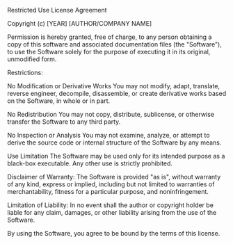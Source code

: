 Restricted Use License Agreement

Copyright (c) [YEAR] [AUTHOR/COMPANY NAME]

Permission is hereby granted, free of charge, to any person obtaining a copy of this software and associated documentation files (the "Software"), to use the Software solely for the purpose of executing it in its original, unmodified form.

Restrictions:

No Modification or Derivative Works
You may not modify, adapt, translate, reverse engineer, decompile, disassemble, or create derivative works based on the Software, in whole or in part.

No Redistribution
You may not copy, distribute, sublicense, or otherwise transfer the Software to any third party.

No Inspection or Analysis
You may not examine, analyze, or attempt to derive the source code or internal structure of the Software by any means.

Use Limitation
The Software may be used only for its intended purpose as a black-box executable. Any other use is strictly prohibited.

Disclaimer of Warranty:
The Software is provided "as is", without warranty of any kind, express or implied, including but not limited to warranties of merchantability, fitness for a particular purpose, and noninfringement.

Limitation of Liability:
In no event shall the author or copyright holder be liable for any claim, damages, or other liability arising from the use of the Software.

By using the Software, you agree to be bound by the terms of this license.
